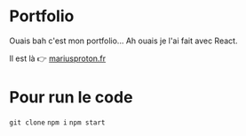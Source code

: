 # Portfolio
Ouais bah c'est mon portfolio...
Ah ouais je l'ai fait avec React.

Il est là 👉️ [mariusproton.fr](https://mariusproton.fr/)

# Pour run le code
`git clone`
`npm i`
`npm start`
